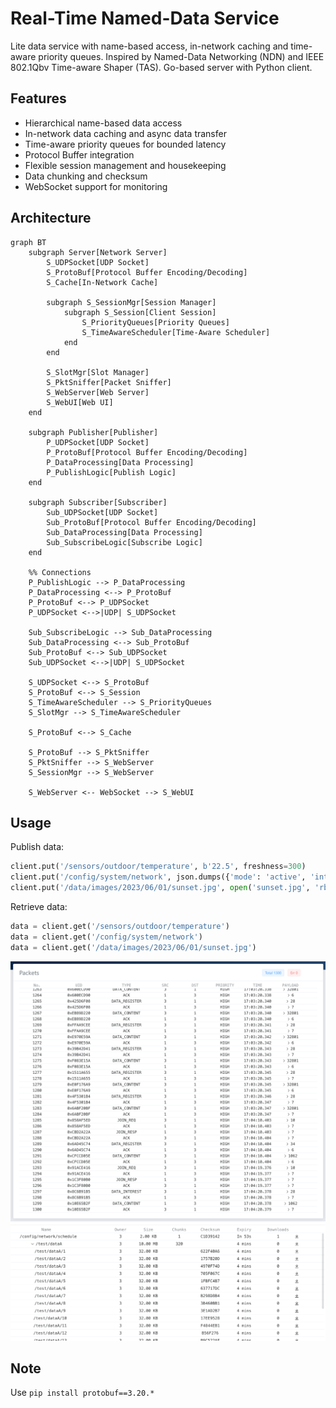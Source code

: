 # Real-Time Named-Data Service

Lite data service with name-based access, in-network caching and time-aware priority queues. Inspired by Named-Data Networking (NDN) and IEEE 802.1Qbv Time-aware Shaper (TAS). Go-based server with Python client.

## Features

- Hierarchical name-based data access
- In-network data caching and async data transfer
- Time-aware priority queues for bounded latency
- Protocol Buffer integration
- Flexible session management and housekeeping
- Data chunking and checksum
- WebSocket support for monitoring

## Architecture

```mermaid
graph BT
    subgraph Server[Network Server]
        S_UDPSocket[UDP Socket]
        S_ProtoBuf[Protocol Buffer Encoding/Decoding]
        S_Cache[In-Network Cache]

        subgraph S_SessionMgr[Session Manager]
            subgraph S_Session[Client Session]
                S_PriorityQueues[Priority Queues]
                S_TimeAwareScheduler[Time-Aware Scheduler]
            end
        end

        S_SlotMgr[Slot Manager]
        S_PktSniffer[Packet Sniffer]
        S_WebServer[Web Server]
        S_WebUI[Web UI]
    end

    subgraph Publisher[Publisher]
        P_UDPSocket[UDP Socket]
        P_ProtoBuf[Protocol Buffer Encoding/Decoding]
        P_DataProcessing[Data Processing]
        P_PublishLogic[Publish Logic]
    end

    subgraph Subscriber[Subscriber]
        Sub_UDPSocket[UDP Socket]
        Sub_ProtoBuf[Protocol Buffer Encoding/Decoding]
        Sub_DataProcessing[Data Processing]
        Sub_SubscribeLogic[Subscribe Logic]
    end

    %% Connections
    P_PublishLogic --> P_DataProcessing
    P_DataProcessing <--> P_ProtoBuf
    P_ProtoBuf <--> P_UDPSocket
    P_UDPSocket <-->|UDP| S_UDPSocket

    Sub_SubscribeLogic --> Sub_DataProcessing
    Sub_DataProcessing <--> Sub_ProtoBuf
    Sub_ProtoBuf <--> Sub_UDPSocket
    Sub_UDPSocket <-->|UDP| S_UDPSocket

    S_UDPSocket <--> S_ProtoBuf
    S_ProtoBuf <--> S_Session
    S_TimeAwareScheduler --> S_PriorityQueues
    S_SlotMgr --> S_TimeAwareScheduler

    S_ProtoBuf <--> S_Cache

    S_ProtoBuf --> S_PktSniffer
    S_PktSniffer --> S_WebServer
    S_SessionMgr --> S_WebServer

    S_WebServer <-- WebSocket --> S_WebUI
```

## Usage

Publish data:

```python
client.put('/sensors/outdoor/temperature', b'22.5', freshness=300)
client.put('/config/system/network', json.dumps({'mode': 'active', 'interval': 5}).encode(), freshness=3600)
client.put('/data/images/2023/06/01/sunset.jpg', open('sunset.jpg', 'rb').read(), freshness=86400)
```

Retrieve data:

```python
data = client.get('/sensors/outdoor/temperature')
data = client.get('/config/system/network')
data = client.get('/data/images/2023/06/01/sunset.jpg')
```

![packets](./screenshot-packets.png)
![cache](./screenshot-data.png)

## Note

Use `pip install protobuf==3.20.*`
